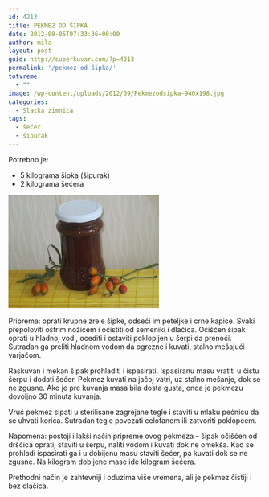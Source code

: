 ```yaml
---
id: 4213
title: PEKMEZ OD ŠIPKA
date: 2012-09-05T07:33:36+00:00
author: mila
layout: post
guid: http://superkuvar.com/?p=4213
permalink: '/pekmez-od-šipka/'
totvreme:
  - ""
image: /wp-content/uploads/2012/09/Pekmezodsipka-940x198.jpg
categories:
  - Slatka zimnica
tags:
  - šećer
  - šipurak
---
```

Potrebno je:

  * 5 kilograma šipka (šipurak)
  * 2 kilograma šećera

<img class="alignnone size-medium wp-image-4214" title="Pekmezodsipka" src="/wp-content/uploads/2012/09/Pekmezodsipka-300x225.jpg" alt="" width="300" height="225" /> 

Priprema: oprati krupne zrele šipke, odseći im peteljke i crne kapice. Svaki prepoloviti oštrim nožićem i očistiti od semeniki i dlačica. Očišćen šipak oprati u hladnoj vodi, ocediti i ostaviti poklopljen u šerpi da prenoći. Sutradan ga preliti hladnom vodom da ogrezne i kuvati, stalno mešajući varjačom.

Raskuvan i mekan šipak prohladiti i ispasirati. Ispasiranu masu vratiti u čistu šerpu i dodati šećer. Pekmez kuvati na jačoj vatri, uz stalno mešanje, dok se ne zgusne. Ako je pre kuvanja masa bila dosta gusta, onda je pekmezu dovoljno 30 minuta kuvanja.

Vruć pekmez sipati u sterilisane zagrejane tegle i staviti u mlaku pećnicu da se uhvati korica. Sutradan tegle povezati celofanom ili zatvoriti poklopcem.

Napomena: postoji i lakši način pripreme ovog pekmeza &#8211; šipak očišćen od drščica oprati, staviti u šerpu, naliti vodom i kuvati dok ne omekša. Kad se prohladi ispasirati ga i u dobijenu masu staviti šećer, pa kuvati dok se ne zgusne. Na kilogram dobijene mase ide kilogram šećera.

Prethodni način je zahtevniji i oduzima više vremena, ali je pekmez čistiji i bez dlačica.